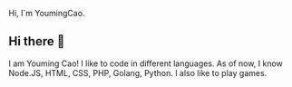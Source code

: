 Hi, I`m YoumingCao.



## Hi there 👋
I am Youming Cao! I like to code in different languages. As of now, I know Node.JS, HTML, CSS, PHP, Golang, Python. I also like to play games.
